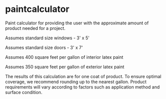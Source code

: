 # paintcalculator
Paint calculator for providing the user with the approximate amount of product needed for a project.

Assumes standard size windows - 3' x 5'

Assumes standard size doors - 3' x 7'

Assumes 400 square feet per gallon of interior latex paint

Assumes 350 square feet per gallon of exterior latex paint

The results of this calculation are for one coat of product. To ensure optimal coverage, we recommend rounding up to the nearest gallon. Product requirements will vary according to factors such as application method and surface condition.
